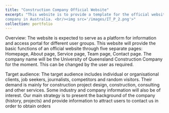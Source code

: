 ```yaml
---
title: "Construction Company Official Website"
excerpt: "This website is to provide a template for the official website of a construction 
company in Australia. <br/><img src='/images/IT_P_2.png'>"
collection: portfolio
---
```


<!-- This is an item in your portfolio. It can be have images or nice text. If you name the file .md, it will be parsed as markdown. If you name the file .html, it will be parsed as HTML.  -->
Overview: The website is expected to serve as a platform for information and access portal for 
different user groups. This website will provide the basic functions of an official website through five 
separate pages: Homepage, About page, Service page, Team page, Contact page. The company name will 
be the University of Queensland Construction Company for the moment. This can be changed by the user 
as required.

Target audience: The target audience includes individual or organisational clients, job seekers, journalists, competitors and random visitors. Their demand is mainly for construction project 
design, construction, consulting and other services. Some industry and company information will also be 
of interest. Our main strategy is to present the background of the company (history, projects) and provide 
information to attract users to contact us in order to obtain orders